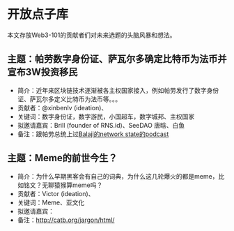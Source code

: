 # 开放点子库

本文存放Web3-101的贡献者们对未来选题的头脑风暴和想法。

## 主题：帕劳数字身份证、萨瓦尔多确定比特币为法币并宣布3W投资移民
- 简介：近年来区块链技术逐渐被各主权国家接入，例如帕劳发行了数字身份证、萨瓦尔多定义比特币为法币等。。。
- 贡献者：@xinbenlv (ideation)、
- 关键词：数字身份证，数字游民，小国超车，数字城邦、主权国家
- 拟邀请嘉宾：Brill (founder of RNS.id)、SeeDAO 唐晗、白鱼
- 备注：跟帕劳总统上过[Balaji的network state的podcast](https://www.youtube.com/watch?v=3FuQvG2dmM4&ab_channel=TheNetworkStatePodcast)

## 主题：Meme的前世今生？
- 简介：为什么早期黑客会有自己的词典，为什么这几轮爆火的都是meme，比如铭文？无聊猿猴算meme吗？
- 贡献者：Victor (ideation)、
- 关键词：Meme、亚文化
- 拟邀请嘉宾：
- 备注：http://catb.org/jargon/html/
